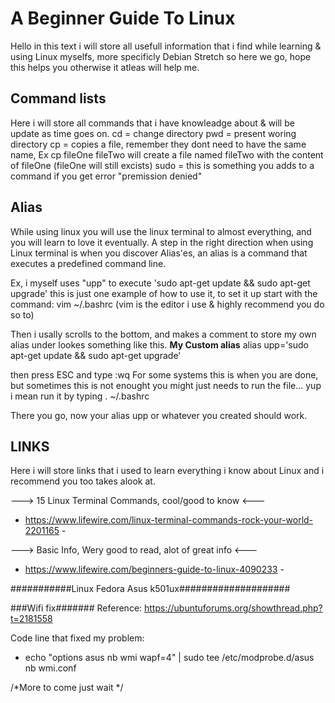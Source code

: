  A Beginner Guide To Linux 
===========================
Hello in this text i will store all usefull information that i find
while learning & using Linux myselfs, more specificly Debian Stretch so 
here we go, hope this helps you otherwise it atleas will help me.


 Command lists
-----------------
Here i will store all commands that i have knowleadge about 
& will be update as time goes on.
cd = change directory
pwd = present woring directory
cp <filePathOne> <filePathTwo> = copies a file, remember they dont need to have
the same name, Ex cp fileOne fileTwo will create a file named fileTwo with the
content of fileOne (fileOne will still excists)
sudo = this is something you adds to a command if you get error "premission denied"




 Alias
-----------------
While using linux you will use the linux terminal to almost everything, 
and you will learn to love it eventually. A step in the right direction
when using Linux terminal is when you discover Alias'es, an alias is a command
that executes a predefined command line.

Ex, i myself uses "upp" to execute 
		'sudo apt-get update && sudo apt-get upgrade'
this is just one example of how to use it, to set it up start with
the command: 
vim ~/.bashrc (vim is the editor i use & highly recommend you do so to)

Then i usally scrolls to the bottom, and makes a comment to store
my own alias under lookes something like this.
 __My Custom alias__
alias upp='sudo apt-get update && sudo apt-get upgrade'


then press ESC and type :wq
For some systems this is when you are done, but sometimes this is not enought
you might just needs to run the file... yup i mean run it by typing
. ~/.bashrc

There you go, now your alias upp or whatever you created should work.







 LINKS 
---------------
Here i will store links that i used to learn everything i know about Linux
and i recommend you too takes alook at.

---> 15 Linux Terminal Commands, cool/good to know <---
- https://www.lifewire.com/linux-terminal-commands-rock-your-world-2201165 -


---> Basic Info, Wery good to read, alot of great info <---
- https://www.lifewire.com/beginners-guide-to-linux-4090233 - 

###########Linux Fedora Asus k501ux####################



###Wifi fix#######
Reference: https://ubuntuforums.org/showthread.php?t=2181558

Code line that fixed my problem: 
 - echo "options asus nb wmi wapf=4" | sudo tee /etc/modprobe.d/asus nb wmi.conf
 
 
 
 
 /*More to come just wait */
